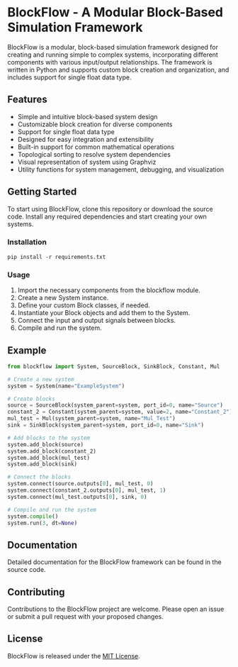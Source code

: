 # BlockFlow - A Modular Block-Based Simulation Framework

BlockFlow is a modular, block-based simulation framework designed for creating and running simple to complex systems, incorporating different components with various input/output relationships. The framework is written in Python and supports custom block creation and organization, and includes support for single float data type.

## Features

- Simple and intuitive block-based system design
- Customizable block creation for diverse components
- Support for single float data type
- Designed for easy integration and extensibility
- Built-in support for common mathematical operations
- Topological sorting to resolve system dependencies
- Visual representation of system using Graphviz
- Utility functions for system management, debugging, and visualization

## Getting Started

To start using BlockFlow, clone this repository or download the source code. Install any required dependencies and start creating your own systems.

### Installation

```
pip install -r requirements.txt
```

### Usage

1. Import the necessary components from the blockflow module.
2. Create a new System instance.
3. Define your custom Block classes, if needed.
4. Instantiate your Block objects and add them to the System.
5. Connect the input and output signals between blocks.
6. Compile and run the system.

## Example

```python
from blockflow import System, SourceBlock, SinkBlock, Constant, Mul

# Create a new system
system = System(name="ExampleSystem")

# Create blocks
source = SourceBlock(system_parent=system, port_id=0, name="Source")
constant_2 = Constant(system_parent=system, value=2, name="Constant_2")
mul_test = Mul(system_parent=system, name="Mul_Test")
sink = SinkBlock(system_parent=system, port_id=0, name="Sink")

# Add blocks to the system
system.add_block(source)
system.add_block(constant_2)
system.add_block(mul_test)
system.add_block(sink)

# Connect the blocks
system.connect(source.outputs[0], mul_test, 0)
system.connect(constant_2.outputs[0], mul_test, 1)
system.connect(mul_test.outputs[0], sink, 0)

# Compile and run the system
system.compile()
system.run(3, dt=None)
```

## Documentation

Detailed documentation for the BlockFlow framework can be found in the source code.

## Contributing

Contributions to the BlockFlow project are welcome. Please open an issue or submit a pull request with your proposed changes.

## License

BlockFlow is released under the [MIT License](https://opensource.org/license/mit/).
